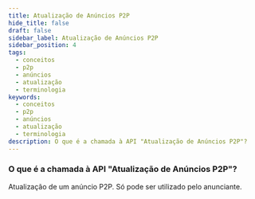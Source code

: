 ```yaml
---
title: Atualização de Anúncios P2P
hide_title: false
draft: false
sidebar_label: Atualização de Anúncios P2P
sidebar_position: 4
tags:
  - conceitos
  - p2p
  - anúncios
  - atualização
  - terminologia
keywords:
  - conceitos
  - p2p
  - anúncios
  - atualização
  - terminologia
description: O que é a chamada à API "Atualização de Anúncios P2P"?
---
```


### O que é a chamada à API "Atualização de Anúncios P2P"?

Atualização de um anúncio P2P. Só pode ser utilizado pelo anunciante.
